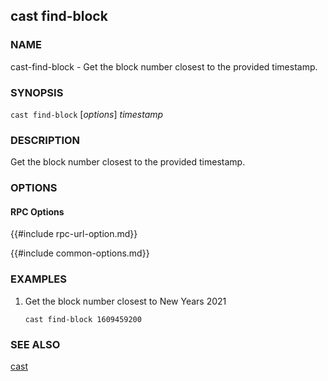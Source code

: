 ## cast find-block

### NAME

cast-find-block - Get the block number closest to the provided timestamp.

### SYNOPSIS

``cast find-block`` [*options*] *timestamp*

### DESCRIPTION

Get the block number closest to the provided timestamp.

### OPTIONS

#### RPC Options

{{#include rpc-url-option.md}}

{{#include common-options.md}}

### EXAMPLES

1. Get the block number closest to New Years 2021

       cast find-block 1609459200

### SEE ALSO

[cast](./cast.md)
